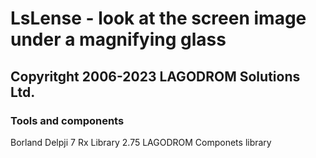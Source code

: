 # LsLense - look at the screen image under a magnifying glass
## Copyritght 2006-2023 LAGODROM Solutions Ltd.

### Tools and components
Borland Delpji 7
Rx Library 2.75
LAGODROM Componets library
